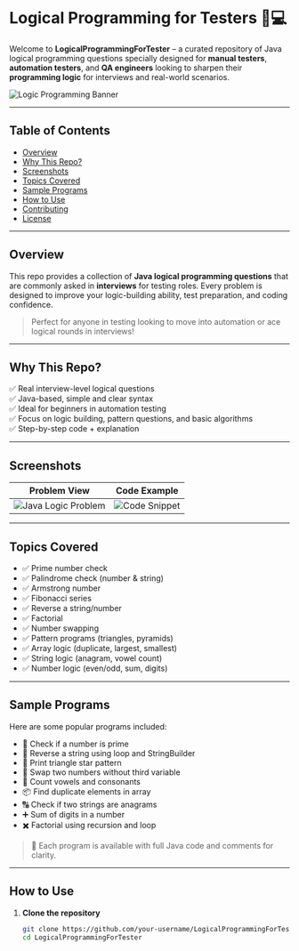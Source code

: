 # Logical Programming for Testers 🧠💻

Welcome to **LogicalProgrammingForTester** – a curated repository of Java logical programming questions specially designed for **manual testers**, **automation testers**, and **QA engineers** looking to sharpen their **programming logic** for interviews and real-world scenarios.

![Logic Programming Banner](https://talent500.com/blog/wp-content/uploads/sites/42/2022/05/JavaToolKit_Banner.png)

---

## Table of Contents

- [Overview](#overview)
- [Why This Repo?](#why-this-repo)
- [Screenshots](#screenshots)
- [Topics Covered](#topics-covered)
- [Sample Programs](#sample-programs)
- [How to Use](#how-to-use)
- [Contributing](#contributing)
- [License](#license)

---

## Overview

This repo provides a collection of **Java logical programming questions** that are commonly asked in **interviews** for testing roles. Every problem is designed to improve your logic-building ability, test preparation, and coding confidence.

> Perfect for anyone in testing looking to move into automation or ace logical rounds in interviews!

---

## Why This Repo?

✅ Real interview-level logical questions  
✅ Java-based, simple and clear syntax  
✅ Ideal for beginners in automation testing  
✅ Focus on logic building, pattern questions, and basic algorithms  
✅ Step-by-step code + explanation

---

## Screenshots

| Problem View | Code Example |
|--------------|--------------|
| ![Java Logic Problem](https://files.prepinsta.com/2021/12/Number-is-Palindrome-or-not-1024x1024.webp) | ![Code Snippet](https://www.tutorialgateway.org/wp-content/uploads/Java-Program-to-Find-Palindrome-Number-using-For-loop.png) |

---

## Topics Covered

- ✅ Prime number check  
- ✅ Palindrome check (number & string)  
- ✅ Armstrong number  
- ✅ Fibonacci series  
- ✅ Reverse a string/number  
- ✅ Factorial  
- ✅ Number swapping  
- ✅ Pattern programs (triangles, pyramids)  
- ✅ Array logic (duplicate, largest, smallest)  
- ✅ String logic (anagram, vowel count)  
- ✅ Number logic (even/odd, sum, digits)

---

## Sample Programs

Here are some popular programs included:

- 🔢 Check if a number is prime  
- 🔁 Reverse a string using loop and StringBuilder  
- 💠 Print triangle star pattern  
- 🔄 Swap two numbers without third variable  
- 🧮 Count vowels and consonants  
- 📦 Find duplicate elements in array  
- 🔠 Check if two strings are anagrams  
- ➕ Sum of digits in a number  
- ✖️ Factorial using recursion and loop  

> 📁 Each program is available with full Java code and comments for clarity.

---

## How to Use

1. **Clone the repository**

   ```bash
   git clone https://github.com/your-username/LogicalProgrammingForTester.git
   cd LogicalProgrammingForTester
